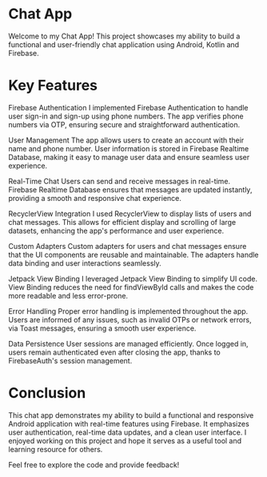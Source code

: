 # Chat App
Welcome to my Chat App! This project showcases my ability to build a functional and user-friendly chat application using Android, Kotlin and Firebase.

# Key Features
Firebase Authentication
I implemented Firebase Authentication to handle user sign-in and sign-up using phone numbers. The app verifies phone numbers via OTP, ensuring secure and straightforward authentication.

User Management
The app allows users to create an account with their name and phone number. User information is stored in Firebase Realtime Database, making it easy to manage user data and ensure seamless user experience.

Real-Time Chat
Users can send and receive messages in real-time. Firebase Realtime Database ensures that messages are updated instantly, providing a smooth and responsive chat experience.

RecyclerView Integration
I used RecyclerView to display lists of users and chat messages. This allows for efficient display and scrolling of large datasets, enhancing the app's performance and user experience.

Custom Adapters
Custom adapters for users and chat messages ensure that the UI components are reusable and maintainable. The adapters handle data binding and user interactions seamlessly.

Jetpack View Binding
I leveraged Jetpack View Binding to simplify UI code. View Binding reduces the need for findViewById calls and makes the code more readable and less error-prone.

Error Handling
Proper error handling is implemented throughout the app. Users are informed of any issues, such as invalid OTPs or network errors, via Toast messages, ensuring a smooth user experience.

Data Persistence
User sessions are managed efficiently. Once logged in, users remain authenticated even after closing the app, thanks to FirebaseAuth's session management.

# Conclusion
This chat app demonstrates my ability to build a functional and responsive Android application with real-time features using Firebase. It emphasizes user authentication, real-time data updates, and a clean user interface. I enjoyed working on this project and hope it serves as a useful tool and learning resource for others.

Feel free to explore the code and provide feedback!
